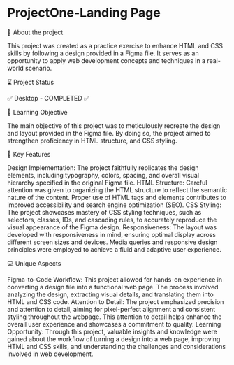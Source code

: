 # ProjectOne-Landing Page

📄 About the project

This project was created as a practice exercise to enhance HTML and CSS skills by following a design provided in a Figma file. It serves as an opportunity to apply web development concepts and techniques in a real-world scenario.



⌛ Project Status

✅ Desktop - COMPLETED ✅



🎯 Learning Objective

The main objective of this project was to meticulously recreate the design and layout provided in the Figma file. By doing so, the project aimed to strengthen proficiency in HTML structure, and CSS styling.



📁 Key Features

Design Implementation: The project faithfully replicates the design elements, including typography, colors, spacing, and overall visual hierarchy specified in the original Figma file.
HTML Structure: Careful attention was given to organizing the HTML structure to reflect the semantic nature of the content. Proper use of HTML tags and elements contributes to improved accessibility and search engine optimization (SEO).
CSS Styling: The project showcases mastery of CSS styling techniques, such as selectors, classes, IDs, and cascading rules, to accurately reproduce the visual appearance of the Figma design.
Responsiveness: The layout was developed with responsiveness in mind, ensuring optimal display across different screen sizes and devices. Media queries and responsive design principles were employed to achieve a fluid and adaptive user experience.


💻 Unique Aspects

Figma-to-Code Workflow: This project allowed for hands-on experience in converting a design file into a functional web page. The process involved analyzing the design, extracting visual details, and translating them into HTML and CSS code.
Attention to Detail: The project emphasized precision and attention to detail, aiming for pixel-perfect alignment and consistent styling throughout the webpage. This attention to detail helps enhance the overall user experience and showcases a commitment to quality.
Learning Opportunity: Through this project, valuable insights and knowledge were gained about the workflow of turning a design into a web page, improving HTML and CSS skills, and understanding the challenges and considerations involved in web development.
